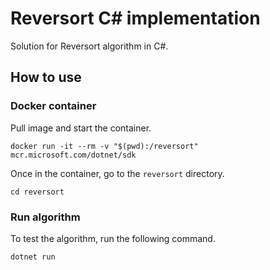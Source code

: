 # Reversort C# implementation

Solution for Reversort algorithm in C#.

## How to use
### Docker container

Pull image and start the container.
```
docker run -it --rm -v "$(pwd):/reversort" mcr.microsoft.com/dotnet/sdk 
```
Once in the container, go to the ```reversort``` directory.

```
cd reversort
```

### Run algorithm
To test the algorithm, run the following command.

```
dotnet run
```
